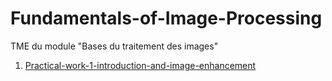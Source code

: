 # Fundamentals-of-Image-Processing
TME du module "Bases du traitement des images"

1. [Practical-work-1-introduction-and-image-enhancement](https://github.com/AKNOUCHEanis/Fundamentals-of-Image-Processing/edit/main/Practical-work-1-introduction-and-image-enhancement/TME1.ipynb)
